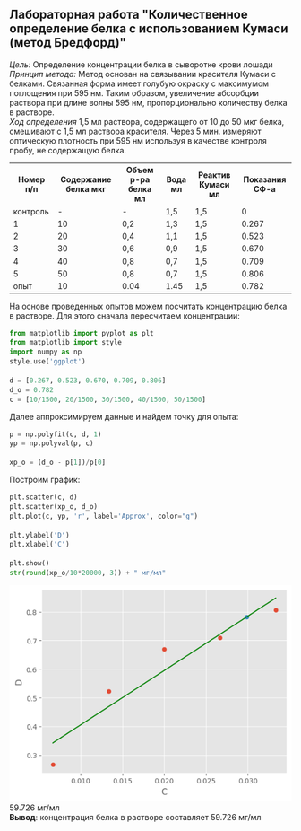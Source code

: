 ## **Лабораторная работа "Количественное определение белка с использованием Кумаси (метод Бредфорд)"**
*Цель:* Определение концентрации белка в сыворотке крови лошади <br>
*Принцип метода:*
Метод основан на связывании красителя Кумаси с белками. Связанная форма имеет голубую окраску с максимумом поглощения при 595 нм. Таким образом, увеличение абсорбции раствора при длине волны 595 нм, пропорционально количеству белка в растворе. <br>
*Ход определения*
1,5 мл раствора, содержащего от 10 до 50 мкг белка, смешивают с 1,5 мл раствора красителя. Через 5 мин. измеряют оптическую плотность при 595 нм используя в качестве контроля пробу, не содержащую белка.
<table>
  <tr>
    <th>Номер п/п</th>
    <th>Содержание белка мкг</th>
    <th>Объем р-ра белка мл</th>
    <th>Вода мл</th>
    <th>Реактив Кумаси мл</th>
    <th>Показания СФ-а</th>
  </tr>
  <tr>
    <td>контроль</td>
    <td>-</td>
    <td>-</td>
    <td>1,5</td>
    <td>1,5</td>
    <td>0</td>
  </tr>
  <tr>
    <td>1</td>
    <td>10</td>
    <td>0,2</td>
    <td>1,3</td>
    <td>1,5</td>
    <td>0.267</td>
  </tr>
    <tr>
    <td>2</td>
    <td>20</td>
    <td>0,4</td>
    <td>1,1</td>
    <td>1,5</td>
    <td>0.523</td>
  </tr>
    <tr>
    <td>3</td>
    <td>30</td>
    <td>0,6</td>
    <td>0,9</td>
    <td>1,5</td>
    <td>0.670</td>
  </tr>
    <tr>
    <td>4</td>
    <td>40</td>
    <td>0,8</td>
    <td>0,7</td>
    <td>1,5</td>
    <td>0.709</td>
  </tr>
    <tr>
    <td>5</td>
    <td>50</td>
    <td>0,8</td>
    <td>0,7</td>
    <td>1,5</td>
    <td>0.806</td>
  </tr>
    <tr>
    <td>опыт</td>
    <td>10</td>
    <td>0.04</td>
    <td>1.45</td>
    <td>1,5</td>
    <td>0.782</td>
  </tr>
</table>
На основе проведенных опытов можем посчитать концентрацию белка в растворе. Для этого сначала пересчитаем концентрации:

```python
from matplotlib import pyplot as plt
from matplotlib import style   
import numpy as np
style.use('ggplot')

d = [0.267, 0.523, 0.670, 0.709, 0.806]
d_o = 0.782
c = [10/1500, 20/1500, 30/1500, 40/1500, 50/1500]
```

Далее аппроксимируем данные и найдем точку для опыта:
```python
p = np.polyfit(c, d, 1)
yp = np.polyval(p, c)

xp_o = (d_o - p[1])/p[0]
```
Построим график:
```python
plt.scatter(c, d)
plt.scatter(xp_o, d_o)
plt.plot(c, yp, 'r', label='Approx', color="g")

plt.ylabel('D')
plt.xlabel('C')

plt.show()
str(round(xp_o/10*20000, 3)) + " мг/мл"
```
![Plot](Unknown.png) <br>
59.726 мг/мл <br>
**Вывод**: концентрация белка в растворе составляет 59.726 мг/мл
